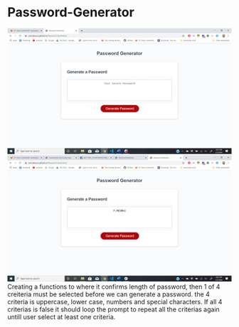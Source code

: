 # Password-Generator

![](https://github.com/vannaksuos/Password-Generator/blob/master/images/image1.png)
![](https://github.com/vannaksuos/Password-Generator/blob/master/images/image.png)
Creating a functions to where it confirms length of password, then 1 of 4 creiteria must be selected before we can generate a password.
the 4 criteria is uppercase, lower case, numbers and special characters. 
If all 4 criterias is false it should loop the prompt to repeat all the criterias again untill user select at least one criteria.
